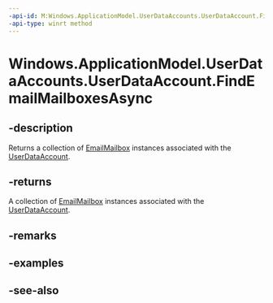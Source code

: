 ```yaml
---
-api-id: M:Windows.ApplicationModel.UserDataAccounts.UserDataAccount.FindEmailMailboxesAsync
-api-type: winrt method
---
```


<!-- Method syntax
public Windows.Foundation.IAsyncOperation<Windows.Foundation.Collections.IVectorView<Windows.ApplicationModel.Email.EmailMailbox>> FindEmailMailboxesAsync()
-->

# Windows.ApplicationModel.UserDataAccounts.UserDataAccount.FindEmailMailboxesAsync

## -description
Returns a collection of [EmailMailbox](../windows.applicationmodel.email/emailmailbox.md) instances associated with the [UserDataAccount](userdataaccount.md).

## -returns
A collection of [EmailMailbox](../windows.applicationmodel.email/emailmailbox.md) instances associated with the [UserDataAccount](userdataaccount.md).

## -remarks

## -examples

## -see-also
